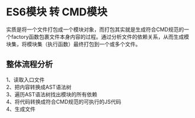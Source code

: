 # ES6模块 转 CMD模块

实质是将一个文件打包成一个模块对象，而打包其实就是生成符合CMD规范的一个factory函数包裹文件本身内容的过程。通过分析文件的依赖关系，从而生成模块集，将模块集（执行函数）最终打包到一个或多个文件。

## 整体流程分析

1、读取入口文件  
2、把内容转换成AST语法树  
3、遍历AST语法树找出模块的所有依赖  
4、将代码转换成符合CMD规范的可执行的JS代码  
4、生成文件 